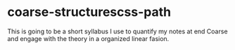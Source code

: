 # coarse-structurescss-path
This is going to be a short syllabus I use to quantify my notes at end Coarse and engage with the theory in a organized linear fasion.
